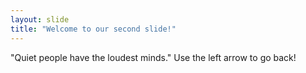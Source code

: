 ```yaml
---
layout: slide
title: "Welcome to our second slide!"
---
```

"Quiet people have the loudest minds."
Use the left arrow to go back!
